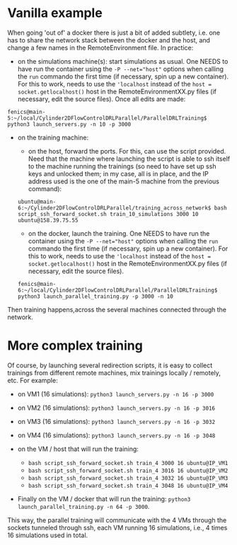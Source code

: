 # Vanilla example

When going 'out of' a docker there is just a bit of added subtlety, i.e. one has to share the network stack between the docker and the host, and change a few names in the RemoteEnvironment file. In practice:

- on the simulations machine(s): start simulations as usual. One NEEDS to have run the container using the ```-P --net="host"``` options when calling the ```run``` commando the first time (if necessary, spin up a new container). For this to work, needs to use the ```'localhost``` instead of the ```host = socket.getlocalhost()``` host in the RemoteEnvironmentXX.py files (if necessary, edit the source files). Once all edits are made:

```
fenics@main-5:~/local/Cylinder2DFlowControlDRLParallel/ParallelDRLTraining$ python3 launch_servers.py -n 10 -p 3000
```

- on the training machine:

  - on the host, forward the ports. For this, can use the script provided. Need that the machine where launching the script is able to ssh itself to the machine running the trainings (so need to have set up ssh keys and unlocked them; in my case, all is in place, and the IP address used is the one of the main-5 machine from the previous command):

  ```ubuntu@main-6:~/Cylinder2DFlowControlDRLParallel/training_across_network$ bash script_ssh_forward_socket.sh train_10_simulations 3000 10 ubuntu@158.39.75.55```

  - on the docker, launch the training. One NEEDS to have run the container using the ```-P --net="host"``` options when calling the ```run``` commando the first time (if necessary, spin up a new container). For this to work, needs to use the ```'localhost``` instead of the ```host = socket.getlocalhost()``` host in the RemoteEnvironmentXX.py files (if necessary, edit the source files).

  ```fenics@main-6:~/local/Cylinder2DFlowControlDRLParallel/ParallelDRLTraining$ python3 launch_parallel_training.py -p 3000 -n 10```

Then training happens,across the several machines connected through the network.

# More complex training

Of course, by launching several redirection scripts, it is easy to collect trainings from different remote machines, mix trainings locally / remotely, etc. For example:

- on VM1 (16 simulations): ```python3 launch_servers.py -n 16 -p 3000```
- on VM2 (16 simulations): ```python3 launch_servers.py -n 16 -p 3016```
- on VM3 (16 simulations): ```python3 launch_servers.py -n 16 -p 3032```
- on VM4 (16 simulations): ```python3 launch_servers.py -n 16 -p 3048```

- on the VM / host that will run the training:

  - ```bash script_ssh_forward_socket.sh train_4 3000 16 ubuntu@IP_VM1```
  - ```bash script_ssh_forward_socket.sh train_4 3016 16 ubuntu@IP_VM2```
  - ```bash script_ssh_forward_socket.sh train_4 3032 16 ubuntu@IP_VM3```
  - ```bash script_ssh_forward_socket.sh train_4 3048 16 ubuntu@IP_VM4```

- Finally on the VM / docker that will run the training: ```python3 launch_parallel_training.py -n 64 -p 3000```.

This way, the parallel training will communicate with the 4 VMs through the sockets tunneled through ssh, each VM running 16 simulations, i.e., 4 times 16 simulations used in total.
